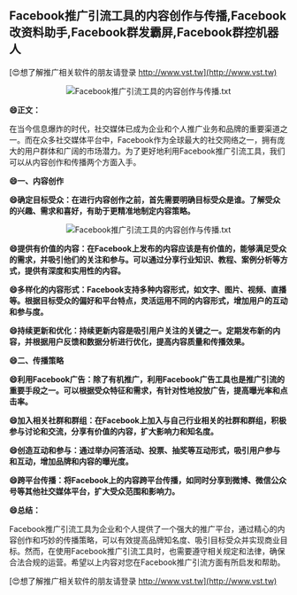 ## **Facebook推广引流工具的内容创作与传播,Facebook改资料助手,Facebook群发霸屏,Facebook群控机器人**

[😍想了解推广相关软件的朋友请登录 http://www.vst.tw](http://www.vst.tw)

 <center><img src="https://vst.tw/MP4/tuiguang/png/6.png" alt="Facebook推广引流工具的内容创作与传播.txt"></center>

**😄正文：**

在当今信息爆炸的时代，社交媒体已成为企业和个人推广业务和品牌的重要渠道之一。而在众多社交媒体平台中，Facebook作为全球最大的社交网络之一，拥有庞大的用户群体和广阔的市场潜力。为了更好地利用Facebook推广引流工具，我们可以从内容创作和传播两个方面入手。

**😄一、内容创作**

**😄确定目标受众：在进行内容创作之前，首先需要明确目标受众是谁。了解受众的兴趣、需求和喜好，有助于更精准地制定内容策略。**

 <center><img src="https://vst.tw/MP4/tuiguang/png/1.png" alt="Facebook推广引流工具的内容创作与传播.txt"></center>

**😄提供有价值的内容：在Facebook上发布的内容应该是有价值的，能够满足受众的需求，并吸引他们的关注和参与。可以通过分享行业知识、教程、案例分析等方式，提供有深度和实用性的内容。**

**😄多样化的内容形式：Facebook支持多种内容形式，如文字、图片、视频、直播等。根据目标受众的偏好和平台特点，灵活运用不同的内容形式，增加用户的互动和参与度。**

**😄持续更新和优化：持续更新内容是吸引用户关注的关键之一。定期发布新的内容，并根据用户反馈和数据分析进行优化，提高内容质量和传播效果。**

**😄二、传播策略**

**😄利用Facebook广告：除了有机推广，利用Facebook广告工具也是推广引流的重要手段之一。可以根据受众特征和需求，有针对性地投放广告，提高曝光率和点击率。**

**😄加入相关社群和群组：在Facebook上加入与自己行业相关的社群和群组，积极参与讨论和交流，分享有价值的内容，扩大影响力和知名度。**

**😄创造互动和参与：通过举办问答活动、投票、抽奖等互动形式，吸引用户参与和互动，增加品牌和内容的曝光度。**

**😄跨平台传播：将Facebook上的内容跨平台传播，如同时分享到微博、微信公众号等其他社交媒体平台，扩大受众范围和影响力。**

**😄总结：**

Facebook推广引流工具为企业和个人提供了一个强大的推广平台，通过精心的内容创作和巧妙的传播策略，可以有效提高品牌知名度、吸引目标受众并实现商业目标。然而，在使用Facebook推广引流工具时，也需要遵守相关规定和法律，确保合法合规的运营。希望以上内容对您在Facebook推广引流方面有所启发和帮助。

[😍想了解推广相关软件的朋友请登录 http://www.vst.tw](http://www.vst.tw)



